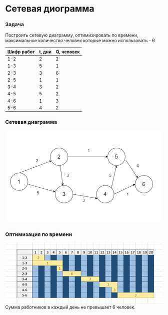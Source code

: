 # Сетевая диограмма
### Задача
Построить сетевую диаграмму, оптимизировать по времени, максимальное количество человек которые можно использовать - 6

|Шифр работ|t, дни|Q, человек|
|----------|------|----------|
|1-2       |2     |2         |
|1-3       |5     |1         |
|2-3       |3     |6         |
|2-5       |1     |1         |
|3-4       |3     |2         |
|4-5       |5     |2         |
|4-6       |1     |3         |
|5-6       |4     |2         |

### Сетевая диаграмма
<img src="graph_diagr.png">

### Оптимизация по времени
<img src="cет диагр.jpg">
Сумма работников в каждый день не превышает 6 человек.

